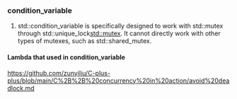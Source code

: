 ### condition_variable
1. std::condition_variable is specifically designed to work with std::mutex through std::unique_lock<std::mutex>. It cannot directly work with other types of mutexes, such as std::shared_mutex.










#### Lambda that used in condition_variable
https://github.com/zunyiliu/C-plus-plus/blob/main/C%2B%2B%20concurrency%20in%20action/avoid%20deadlock.md
